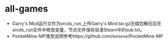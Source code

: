 # all-games
* Garry's Mod运行文件为srcds_run,上传Garry's Mod.tar.gz压缩包解压后在srcds_run文件中修改变量，节点文件保存目录Steam中的sub.txt。
* PocketMine-MP类型说明参考https://github.com/eoovve/PocketMine-MP
